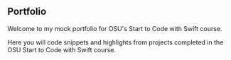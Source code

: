 ## Portfolio

Welcome to my mock portfolio for OSU's Start to Code with Swift course.

Here you will code snippets and highlights from projects completed in the OSU Start to Code with Swift course.

